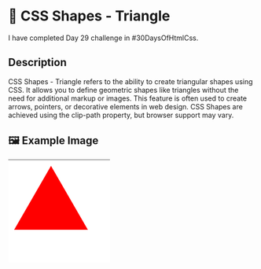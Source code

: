 # 🎇 CSS Shapes - Triangle
I have completed Day 29 challenge in #30DaysOfHtmlCss.

## Description
CSS Shapes - Triangle refers to the ability to create triangular shapes using CSS. It allows you to define geometric shapes like triangles without the need for additional markup or images. This feature is often used to create arrows, pointers, or decorative elements in web design. CSS Shapes are achieved using the clip-path property, but browser support may vary. 

## 🖼️ Example Image
![photo](screenshort.png)